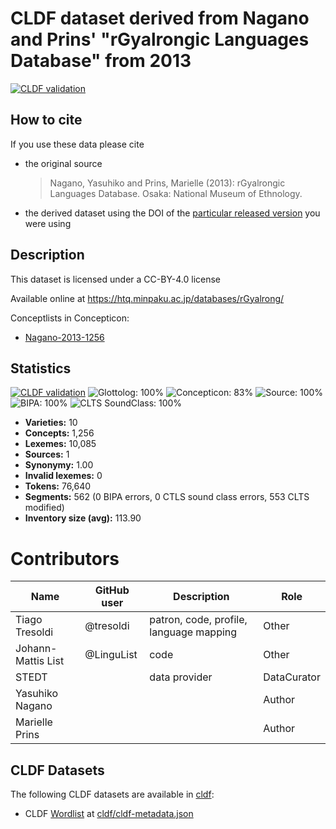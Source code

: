 # CLDF dataset derived from Nagano and Prins' "rGyalrongic Languages Database" from 2013

[![CLDF validation](https://github.com/lexibank/naganorgyalrongic/workflows/CLDF-validation/badge.svg)](https://github.com/lexibank/naganorgyalrongic/actions?query=workflow%3ACLDF-validation)

## How to cite

If you use these data please cite
- the original source
  > Nagano, Yasuhiko and Prins, Marielle (2013): rGyalrongic Languages Database. Osaka: National Museum of Ethnology.
- the derived dataset using the DOI of the [particular released version](../../releases/) you were using

## Description


This dataset is licensed under a CC-BY-4.0 license

Available online at https://htq.minpaku.ac.jp/databases/rGyalrong/


Conceptlists in Concepticon:
- [Nagano-2013-1256](https://concepticon.clld.org/contributions/Nagano-2013-1256)
## Statistics


[![CLDF validation](https://github.com/lexibank/naganorgyalrongic/workflows/CLDF-validation/badge.svg)](https://github.com/lexibank/naganorgyalrongic/actions?query=workflow%3ACLDF-validation)
![Glottolog: 100%](https://img.shields.io/badge/Glottolog-100%25-brightgreen.svg "Glottolog: 100%")
![Concepticon: 83%](https://img.shields.io/badge/Concepticon-83%25-yellowgreen.svg "Concepticon: 83%")
![Source: 100%](https://img.shields.io/badge/Source-100%25-brightgreen.svg "Source: 100%")
![BIPA: 100%](https://img.shields.io/badge/BIPA-100%25-brightgreen.svg "BIPA: 100%")
![CLTS SoundClass: 100%](https://img.shields.io/badge/CLTS%20SoundClass-100%25-brightgreen.svg "CLTS SoundClass: 100%")

- **Varieties:** 10
- **Concepts:** 1,256
- **Lexemes:** 10,085
- **Sources:** 1
- **Synonymy:** 1.00
- **Invalid lexemes:** 0
- **Tokens:** 76,640
- **Segments:** 562 (0 BIPA errors, 0 CTLS sound class errors, 553 CLTS modified)
- **Inventory size (avg):** 113.90

# Contributors

Name               | GitHub user | Description | Role
---                | ---         | --- | --- 
Tiago Tresoldi     | @tresoldi   | patron, code, profile, language mapping | Other 
Johann-Mattis List | @LinguList  | code | Other
STEDT | | data provider | DataCurator
Yasuhiko Nagano | | | Author
Marielle Prins | | | Author





## CLDF Datasets

The following CLDF datasets are available in [cldf](cldf):

- CLDF [Wordlist](https://github.com/cldf/cldf/tree/master/modules/Wordlist) at [cldf/cldf-metadata.json](cldf/cldf-metadata.json)